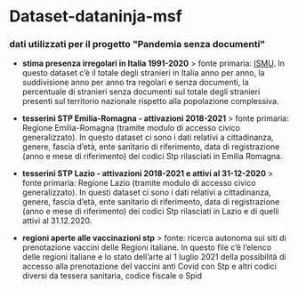 # Dataset-dataninja-msf
### dati utilizzati per il progetto "Pandemia senza documenti"

* **stima presenza irregolari in Italia 1991-2020** > fonte primaria: [ISMU](https://www.ismu.org/dati-sulle-migrazioni/#:~:text=FONDAZIONE%20ISMU.%20Stima%20presenza%20irregolare%20in%20Italia.%20Anni%201991-2020). In questo dataset c’è il totale degli stranieri in Italia anno per anno, la suddivisione anno per anno tra regolari e senza documenti, la percentuale di stranieri senza documenti sul totale degli stranieri presenti sul territorio nazionale rispetto alla popolazione complessiva. 


* **tesserini STP Emilia-Romagna - attivazioni 2018-2021** > fonte primaria: Regione Emilia-Romagna (tramite modulo di accesso civico generalizzato). In questo dataset ci sono i dati relativi a cittadinanza, genere, fascia d’età, ente sanitario di riferimento, data di registrazione (anno e mese di riferimento) dei codici Stp rilasciati in Emilia Romagna. 


* **tesserini STP Lazio - attivazioni 2018-2021 e attivi al 31-12-2020** > fonte primaria: Regione Lazio (tramite modulo di accesso civico generalizzato). In questi dataset ci sono i dati relativi a cittadinanza, genere, fascia d’età, ente sanitario di riferimento, data di registrazione (anno e mese di riferimento) dei codici Stp rilasciati in Lazio e di quelli attivi al 31.12.2020. 

* **regioni aperte alle vaccinazioni stp** > fonte: ricerca autonoma sui siti di prenotazione vaccini delle Regioni italiane. In questo file c’è l’elenco delle regioni italiane e lo stato dell’arte al 1 luglio 2021 della possibilità di accesso alla prenotazione del vaccini anti Covid con Stp e altri codici diversi da tessera sanitaria, codice fiscale o Spid
